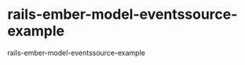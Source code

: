 rails-ember-model-eventssource-example
======================================

rails-ember-model-eventssource-example

